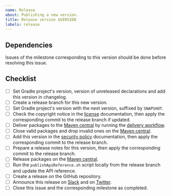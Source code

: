 ```yaml
---
name: Release
about: Publishing a new version.
title: Release version $VERSION
labels: release
---
```


## Dependencies

Issues of the milestone corresponding to this version should be done before resolving this issue.

## Checklist

- [ ] Set Gradle project's version, version of unreleased declarations and add this version in changelog.
- [ ] Create a release branch for this new version.
- [ ] Set Gradle project's version with the next version, suffixed by `SNAPSHOT`.
- [ ] Check the copyright notice in the [license] documentation, then apply the corresponding commit to the release branch if updated.
- [ ] Deliver packages to the [Maven central] by running the [delivery workflow].
- [ ] Close valid packages and drop invalid ones on the [Maven central].
- [ ] Add this version in the [security policy] documentation, then apply the corresponding commit to the release branch.
- [ ] Prepare a release notes for this version, then apply the corresponding commit to the release branch.
- [ ] Release packages on the [Maven central].
- [ ] Run the `publishApiReference.sh` script locally from the release branch and update the API reference.
- [ ] Create a release on the GitHub repository.
- [ ] Announce this release on [Slack] and on [Twitter].
- [ ] Close this issue and the corresponding milestone as completed.

[delivery workflow]: https://github.com/kotools/types/actions/workflows/delivery.yml
[license]: https://github.com/kotools/types/blob/main/LICENSE.txt
[maven central]: https://s01.oss.sonatype.org
[security policy]: https://github.com/kotools/types/blob/main/SECURITY.md
[slack]: https://kotlinlang.slack.com/archives/C05H0L1LD25
[twitter]: https://twitter.com/KotoolsContact
